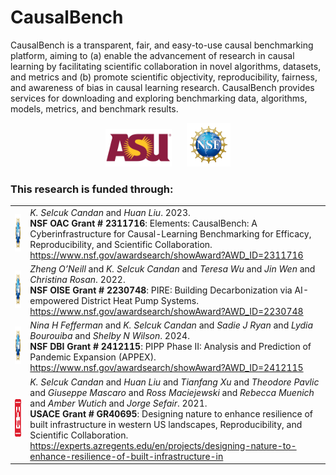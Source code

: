 # CausalBench
CausalBench is a transparent, fair, and easy-to-use causal benchmarking platform, aiming to (a) enable the advancement of research in causal learning by facilitating scientific collaboration in novel algorithms, datasets, and metrics and (b) promote scientific objectivity, reproducibility, fairness, and awareness of bias in causal learning research. CausalBench provides services for downloading and exploring benchmarking data, algorithms, models, metrics, and benchmark results.

<p align="center">
    <img src="https://raw.githubusercontent.com/CausalBenchOrg/.github/refs/heads/main/profile/images/asu_logo.png" alt="ASU Logo" height="60" hspace="10" />
    <img src="https://raw.githubusercontent.com/CausalBenchOrg/.github/refs/heads/main/profile/images/nsf_logo.png" alt="NSF Logo" height="70" hspace="10" />
</p>

### This research is funded through:

<table>
    <tr>
        <td><img src="https://raw.githubusercontent.com/CausalBenchOrg/.github/refs/heads/main/profile/images/nsf_logo.png" alt="NSF Logo" height="60"/></td>
        <td><i>K. Selcuk Candan</i> and <i>Huan Liu</i>. 2023. <br>
            <b>NSF OAC Grant # 2311716</b>: Elements: CausalBench: A Cyberinfrastructure for Causal-Learning Benchmarking for Efficacy, Reproducibility, and Scientific Collaboration. <br>
            <a href="https://www.nsf.gov/awardsearch/showAward?AWD_ID=2311716" target="_BLANK">https://www.nsf.gov/awardsearch/showAward?AWD_ID=2311716</a>
        </td>
    </tr>
    <tr>
        <td><img src="https://raw.githubusercontent.com/CausalBenchOrg/.github/refs/heads/main/profile/images/nsf_logo.png" alt="NSF Logo" height="60"/></td>
        <td>
            <i>Zheng O’Neill</i> and <i>K. Selcuk Candan</i> and <i>Teresa Wu</i> and <i>Jin Wen</i> and <i>Christina Rosan</i>. 2022. <br>
            <b>NSF OISE Grant # 2230748</b>: PIRE: Building Decarbonization via AI-empowered District Heat Pump Systems. <br>
            <a href="https://www.nsf.gov/awardsearch/showAward?AWD_ID=2230748" target="_BLANK">https://www.nsf.gov/awardsearch/showAward?AWD_ID=2230748</a>
        </td>
    </tr>
    <tr>
        <td><img src="https://raw.githubusercontent.com/CausalBenchOrg/.github/refs/heads/main/profile/images/nsf_logo.png" alt="NSF Logo" height="60"/></td>
        <td>
            <i>Nina H Fefferman</i> and <i>K. Selcuk Candan</i> and <i>Sadie J Ryan</i> and <i>Lydia Bourouiba</i> and <i>Shelby N Wilson</i>. 2024. <br>
            <b>NSF DBI Grant # 2412115</b>: PIPP Phase II: Analysis and Prediction of Pandemic Expansion (APPEX). <br>
            <a href="https://www.nsf.gov/awardsearch/showAward?AWD_ID=2412115" target="_BLANK">https://www.nsf.gov/awardsearch/showAward?AWD_ID=2412115</a>
        </td>
    </tr>
    <tr>
        <td><img src="https://raw.githubusercontent.com/CausalBenchOrg/.github/refs/heads/main/profile/images/usace_logo.png" alt="USACE Logo" height="60"/></td>
        <td>
            <i>K. Selcuk Candan</i> and <i>Huan Liu</i> and <i>Tianfang Xu</i> and <i>Theodore Pavlic</i> and <i>Giuseppe Mascaro</i> and <i>Ross Maciejewski</i> and <i>Rebecca Muenich</i> and <i>Amber Wutich</i> and <i>Jorge Sefair</i>. 2021. <br>
            <b>USACE Grant # GR40695</b>: Designing nature to enhance resilience of built infrastructure in western US landscapes, Reproducibility, and Scientific Collaboration. <br>
            <a href="https://experts.azregents.edu/en/projects/designing-nature-to-enhance-resilience-of-built-infrastructure-in" target="_BLANK">https://experts.azregents.edu/en/projects/designing-nature-to-enhance-resilience-of-built-infrastructure-in</a>
        </td>
    </tr>
</table>
